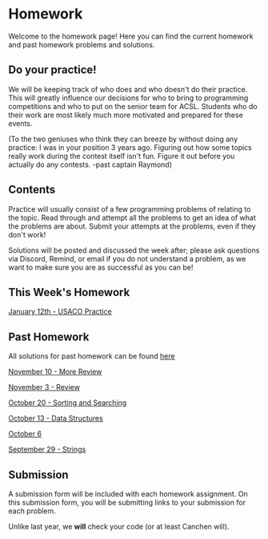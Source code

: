 # Homework

Welcome to the homework page! Here you can find the current homework and past homework problems and solutions.

## Do your practice!

We will be keeping track of who does and who doesn't do their practice. This will greatly influence our decisions
for who to bring to programming competitions and who to put on the senior team for ACSL. Students who
do their work are most likely much more motivated and prepared for these events.

(To the two geniuses who think they can breeze by without doing any practice: I was in your position 3 years ago. Figuring out how
some topics really work during the contest itself isn't fun. Figure it out before you actually do any contests. -past captain Raymond)

## Contents

Practice will usually consist of a few programming problems of relating to the topic. Read through and attempt all the problems to get an idea of what the problems are about. Submit your attempts at the problems, even if they don't work!

Solutions will be posted and discussed the week after; please ask questions via Discord, Remind, or email if you do not understand a problem, as we want to make sure you are as successful as you can be!

## This Week's Homework

<a href="https://docs.google.com/presentation/d/1qIAuC9kBVyI4nWMS7Ew6KMPIoZPlrP_I4TAp8kpdNu8/present?slide=id.g18232edca14_0_0" target="_blank" rel="noopener noreferrer">January 12th - USACO Practice</a>

## Past Homework

All solutions for past homework can be found <a href="https://github.com/NVComputing/ComputingSolutions" target="_blank" rel="noopener noreferrer">here</a>

<a href="https://forms.gle/kC75LyCQ1TEGbn1DA" target="_blank" rel="noopener noreferrer">November 10 - More Review</a>

<a href="https://forms.gle/icYX8nxvy88eCpCG8" target="_blank" rel="noopener noreferrer">November 3 - Review</a>

<a href="https://forms.gle/Vjm53LSbdyu5U1cb8" target="_blank" rel="noopener noreferrer">October 20 - Sorting and Searching</a>

<a href="https://forms.gle/L2PcDQeLEx34rQxGA" target="_blank" rel="noopener noreferrer">October 13 - Data Structures</a>

<a href="https://forms.gle/nRQ3QRMgWaUHTc417" target="_blank" rel="noopener noreferrer">October 6</a>

<a href="https://forms.gle/Xi8bX68KzF9ZhjfD8" target="_blank" rel="noopener noreferrer">September 29 - Strings</a>



<!-- <a href="https://docs.google.com/document/d/1XAslqYWbEBvU_9ekrBwuPo6vHQiBYQUOiXNs5Qbt7kU/edit?usp=sharing" target="_blank" rel="noopener noreferrer">February 24- LISP</a> -
<a href="https://forms.gle/WqmvnCBwP5eT19a6A" target="_blank" rel="noopener noreferrer">Submit here</a> -
<a href="https://docs.google.com/document/d/1FpZOCPOEGTrg7tKz-hrH1UwNL4BAGFmUbrsVZsnOA8c/edit?usp=sharing" target="_blank" rel="noopener noreferrer">Solutions</a> -->

## Submission

A submission form will be included with each homework assignment. On this submission form, you will be submitting links to your submission for each problem.

Unlike last year, we **will** check your code (or at least Canchen will).
